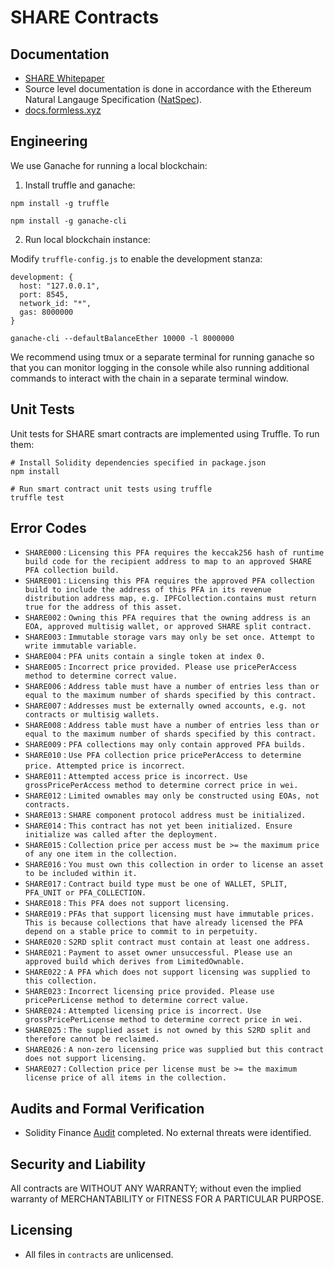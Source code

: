 # SHARE Contracts

## Documentation

- [SHARE Whitepaper](https://formless-eng.s3.us-east-2.amazonaws.com/share+whitepaper+7.pdf)
- Source level documentation is done in accordance with the Ethereum Natural Langauge Specification (<a href="https://docs.soliditylang.org/en/develop/natspec-format.html">NatSpec</a>).
- [docs.formless.xyz](https://docs.formless.xyz)

## Engineering

We use Ganache for running a local blockchain:

1. Install truffle and ganache:

```
npm install -g truffle
```

```
npm install -g ganache-cli
```

2. Run local blockchain instance:

Modify `truffle-config.js` to enable the development stanza:

```
development: {
  host: "127.0.0.1",
  port: 8545,
  network_id: "*",
  gas: 8000000
}
```

```
ganache-cli --defaultBalanceEther 10000 -l 8000000
```

We recommend using tmux or a separate terminal for running ganache so that you can monitor logging in the console while also running additional commands to interact with the chain in a separate terminal window.

## Unit Tests

Unit tests for SHARE smart contracts are implemented using Truffle. To run them:

```shell
# Install Solidity dependencies specified in package.json
npm install

# Run smart contract unit tests using truffle
truffle test
```

## Error Codes

- `SHARE000` : `Licensing this PFA requires the keccak256 hash of runtime build code for the recipient address to map to an approved SHARE PFA collection build.`
- `SHARE001` : `Licensing this PFA requires the approved PFA collection build to include the address of this PFA in its revenue distribution address map, e.g. IPFCollection.contains must return true for the address of this asset.`
- `SHARE002` : `Owning this PFA requires that the owning address is an EOA, approved multisig wallet, or approved SHARE split contract.`
- `SHARE003` : `Immutable storage vars may only be set once. Attempt to write immutable variable.`
- `SHARE004` : `PFA units contain a single token at index 0.`
- `SHARE005` : `Incorrect price provided. Please use pricePerAccess method to determine correct value.`
- `SHARE006` : `Address table must have a number of entries less than or equal to the maximum number of shards specified by this contract.`
- `SHARE007` : `Addresses must be externally owned accounts, e.g. not contracts or multisig wallets.`
- `SHARE008` : `Address table must have a number of entries less than or equal to the maximum number of shards specified by this contract.`
- `SHARE009` : `PFA collections may only contain approved PFA builds.`
- `SHARE010` : `Use PFA collection price pricePerAccess to determine price. Attempted price is incorrect`.
- `SHARE011` : `Attempted access price is incorrect. Use grossPricePerAccess method to determine correct price in wei.`
- `SHARE012` : `Limited ownables may only be constructed using EOAs, not contracts.`
- `SHARE013` : `SHARE component protocol address must be initialized.`
- `SHARE014` : `This contract has not yet been initialized. Ensure initialize was called after the deployment.`
- `SHARE015` : `Collection price per access must be >= the maximum price of any one item in the collection.`
- `SHARE016` : `You must own this collection in order to license an asset to be included within it.`
- `SHARE017` : `Contract build type must be one of WALLET, SPLIT, PFA_UNIT or PFA_COLLECTION.`
- `SHARE018` : `This PFA does not support licensing.`
- `SHARE019` : `PFAs that support licensing must have immutable prices. This is because collections that have already licensed the PFA depend on a stable price to commit to in perpetuity.`
- `SHARE020` : `S2RD split contract must contain at least one address.`
- `SHARE021` : `Payment to asset owner unsuccessful. Please use an approved build which derives from LimitedOwnable.`
- `SHARE022` : `A PFA which does not support licensing was supplied to this collection.`
- `SHARE023` : `Incorrect licensing price provided. Please use pricePerLicense method to determine correct value.`
- `SHARE024` : `Attempted licensing price is incorrect. Use grossPricePerLicense method to determine correct price in wei.`
- `SHARE025` : `The supplied asset is not owned by this S2RD split and therefore cannot be reclaimed.`
- `SHARE026` : `A non-zero licensing price was supplied but this contract does not support licensing.`
- `SHARE027` : `Collection price per license must be >= the maximum license price of all items in the collection.`

## Audits and Formal Verification

- Solidity Finance <a href="https://solidity.finance/audits/SHARE/">Audit</a> completed. No external threats were identified.

## Security and Liability

All contracts are WITHOUT ANY WARRANTY; without even the implied warranty of MERCHANTABILITY or FITNESS FOR A PARTICULAR PURPOSE.

## Licensing

- All files in `contracts` are unlicensed.
